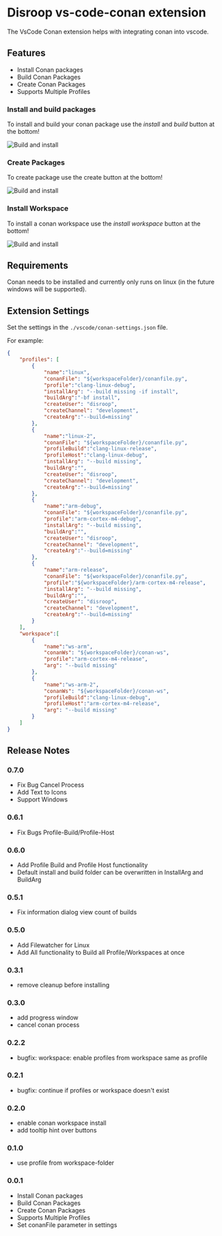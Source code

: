 # Disroop vs-code-conan extension

The VsCode Conan extension helps with integrating conan into vscode.

## Features

- Install Conan packages
- Build Conan Packages
- Create Conan Packages
- Supports Multiple Profiles

### Install and build packages

To install and build your conan package use the _install_ and _build_ button at the bottom!

![Build and install](images/installbuild.gif)

### Create Packages

To create package use the create button at the bottom!

![Build and install](images/create.gif)

### Install Workspace

To install a conan workspace use the _install workspace_ button at the bottom!

![Build and install](images/workspace.gif)

## Requirements

Conan needs to be installed and currently only runs on linux (in the future windows will be supported).

## Extension Settings

Set the settings in the `./vscode/conan-settings.json` file.

For example:

```json
{
    "profiles": [
        {
            "name":"linux",
            "conanFile": "${workspaceFolder}/conanfile.py",
            "profile":"clang-linux-debug",
            "installArg": "--build missing -if install",
            "buildArg":"-bf install",
            "createUser": "disroop",
            "createChannel": "development",
            "createArg":"--build=missing"
        },
        {
            "name":"linux-2",
            "conanFile": "${workspaceFolder}/conanfile.py",
            "profileBuild":"clang-linux-release",
            "profileHost":"clang-linux-debug",
            "installArg": "--build missing",
            "buildArg":"",
            "createUser": "disroop",
            "createChannel": "development",
            "createArg":"--build=missing"
        },
        {
            "name":"arm-debug",
            "conanFile": "${workspaceFolder}/conanfile.py",
            "profile":"arm-cortex-m4-debug",
            "installArg": "--build missing",
            "buildArg":"",
            "createUser": "disroop",
            "createChannel": "development",
            "createArg":"--build=missing"
        },
        {
            "name":"arm-release",
            "conanFile": "${workspaceFolder}/conanfile.py",
            "profile":"${workspaceFolder}/arm-cortex-m4-release",
            "installArg": "--build missing",
            "buildArg":"",
            "createUser": "disroop",
            "createChannel": "development",
            "createArg":"--build=missing"
        }
    ],
    "workspace":[
        {
            "name":"ws-arm",
            "conanWs": "${workspaceFolder}/conan-ws",
            "profile":"arm-cortex-m4-release",
            "arg": "--build missing"
        },
        {
            "name":"ws-arm-2",
            "conanWs": "${workspaceFolder}/conan-ws",
            "profileBuild":"clang-linux-debug",
            "profileHost":"arm-cortex-m4-release",
            "arg": "--build missing"
        }
    ]
}
```

## Release Notes

### 0.7.0
- Fix Bug Cancel Process
- Add Text to Icons
- Support Windows

### 0.6.1
- Fix Bugs Profile-Build/Profile-Host

### 0.6.0
- Add Profile Build and Profile Host functionality
- Default install and build folder can be overwritten in InstallArg and BuildArg

### 0.5.1
- Fix information dialog view count of builds

### 0.5.0
- Add Filewatcher for Linux
- Add All functionality to Build all Profile/Workspaces at once

### 0.3.1

- remove cleanup before installing

### 0.3.0

- add progress window
- cancel conan process

### 0.2.2

- bugfix: workspace: enable profiles from workspace same as profile

### 0.2.1

- bugfix: continue if profiles or workspace doesn't exist

### 0.2.0

- enable conan workspace install
- add tooltip hint over buttons

### 0.1.0

- use profile from workspace-folder

### 0.0.1

- Install Conan packages
- Build Conan Packages
- Create Conan Packages
- Supports Multiple Profiles
- Set conanFile parameter in settings
